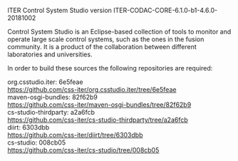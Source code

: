 ITER Control System Studio version ITER-CODAC-CORE-6.1.0-b1-4.6.0-20181002

Control System Studio is an Eclipse-based collection of tools
to monitor and operate large scale control systems, such as the
ones in the fusion community. It is a product of the collaboration
between different laboratories and universities.

In order to build these sources the following repositories are required:

org.csstudio.iter: 6e5feae  
<https://github.com/css-iter/org.csstudio.iter/tree/6e5feae>  
maven-osgi-bundles: 82f62b9  
<https://github.com/css-iter/maven-osgi-bundles/tree/82f62b9>  
cs-studio-thirdparty: a2a6fcb  
<https://github.com/css-iter/cs-studio-thirdparty/tree/a2a6fcb>  
diirt: 6303dbb  
<https://github.com/css-iter/diirt/tree/6303dbb>  
cs-studio: 008cb05  
<https://github.com/css-iter/cs-studio/tree/008cb05>  
